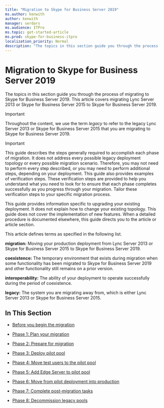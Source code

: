 ```yaml
---
title: "Migration to Skype for Business Server 2019"
ms.author: kenwith
author: kenwith
manager: serdars
ms.audience: ITPro
ms.topic: get-started-article
ms.prod: skype-for-business-itpro
localization_priority: Normal
description: "The topics in this section guide you through the process of migrating to Skype for Business Server 2019."
---
```


# Migration to Skype for Business Server 2019

The topics in this section guide you through the process of migrating to Skype for Business Server 2019. This article covers migrating Lync Server 2013 or Skype for Business Server 2015 to Skype for Business Server 2019.

> [!IMPORTANT]
> Throughout the content, we use the term *legacy* to refer to the legacy Lync Server 2013 or Skype for Business Server 2015 that you are migrating to Skype for Business Server 2019.
  
> [!IMPORTANT]
> This guide describes the steps generally required to accomplish each phase of migration. It does not address every possible legacy deployment topology or every possible migration scenario. Therefore, you may not need to perform every step described, or you may need to perform additional steps, depending on your deployment. This guide also provides examples of verification steps. These verification steps are provided to help you understand what you need to look for to ensure that each phase completes successfully as you progress through your migration. Tailor these verification steps to your specific migration process. 
  
This guide provides information specific to upgrading your existing deployment. It does not explain how to change your existing topology. This guide does not cover the implementation of new features. When a detailed procedure is documented elsewhere, this guide directs you to the article or article section. 
  
This article defines terms as specified in the following list.
  
**migration:** Moving your production deployment from Lync Server 2013 or Skype for Business Server 2015 to Skype for Business Server 2019.
    
**coexistence:** The temporary environment that exists during migration when some functionality has been migrated to Skype for Business Server 2019 and other functionality still remains on a prior version.
    
**interoperability:** The ability of your deployment to operate successfully during the period of coexistence.

**legacy:** The system you are migrating away from, which is either Lync Server 2013 or Skype for Business Server 2015.
    
## In This Section

- [Before you begin the migration](before-you-begin-the-migration.md)
    
- [Phase 1: Plan your migration](phase-1-plan-your-migration.md)
    
- [Phase 2: Prepare for migration](phase-2-prepare-for-migration.md)
    
- [Phase 3: Deploy pilot pool](phase-3-deploy-pilot-pool.md)
    
- [Phase 4: Move test users to the pilot pool](phase-4-move-test-users-to-the-pilot-pool.md)
    
- [Phase 5: Add Edge Server to pilot pool](phase-5-add-edge-server-to-pilot-pool.md)
    
- [Phase 6: Move from pilot deployment into production](phase-6-move-from-pilot-deployment-into-production.md)
    
- [Phase 7: Complete post-migration tasks](phase-7-complete-post-migration-tasks.md)
    
- [Phase 8: Decommission legacy pools](phase-8-decommission-legacy-pools.md)
    

